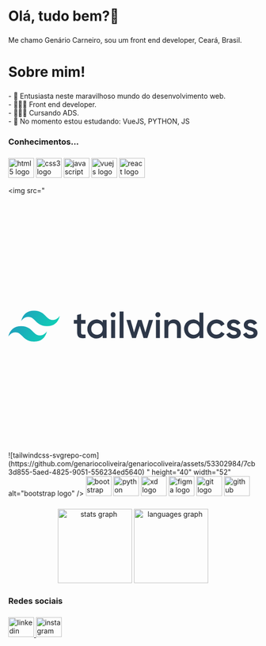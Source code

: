 <h1 align="left">Olá, tudo bem?👋</h1>

###

<p align="left">Me chamo Genário Carneiro, sou  um front end developer, Ceará, Brasil.</p>

###

<h1 align="left">Sobre mim!</h1>

###

<p align="left"> - 🎯 Entusiasta neste maravilhoso mundo do desenvolvimento web. <br> - 👨🏽‍💻  Front end developer.<br> - 👨🏽‍🎓 Cursando ADS. <br> - 🌱 No momento estou estudando: VueJS, PYTHON, JS</p>

###

###

<h3 align="left">Conhecimentos...</h3>

###

<div align="left">
  <img src="https://cdn.jsdelivr.net/gh/devicons/devicon/icons/html5/html5-original.svg" height="40" width="52" alt="html5 logo"  />
  <img src="https://cdn.jsdelivr.net/gh/devicons/devicon/icons/css3/css3-original.svg" height="40" width="52" alt="css3 logo"  />
  <img src="https://cdn.jsdelivr.net/gh/devicons/devicon/icons/javascript/javascript-original.svg" height="40" width="52" alt="javascript logo"  />
  <img src="https://cdn.jsdelivr.net/gh/devicons/devicon/icons/vuejs/vuejs-original.svg" height="40" width="52" alt="vuejs logo"  />
  <img src="https://cdn.jsdelivr.net/gh/devicons/devicon/icons/react/react-original.svg" height="40" width="52" alt="react logo"  />
  
  <img src="<?xml version="1.0" encoding="UTF-8"?>
<!-- Uploaded to: SVG Repo, www.svgrepo.com, Generator: SVG Repo Mixer Tools -->
<svg width="800px" height="800px" viewBox="0 -224 512 512" version="1.1" xmlns="http://www.w3.org/2000/svg" xmlns:xlink="http://www.w3.org/1999/xlink" preserveAspectRatio="xMidYMid">
    <defs>
        <linearGradient x1="-2.77777778%" y1="32%" x2="100%" y2="67.5555556%" id="linearGradient-1">
            <stop stop-color="#2298BD" offset="0%">

</stop>
            <stop stop-color="#0ED7B5" offset="100%">

</stop>
        </linearGradient>
    </defs>
		<g>
				<path d="M52.8666139,-1.0658141e-14 C38.7688502,-1.0658141e-14 29.9577479,7.04888185 26.4333069,21.1466456 C31.7199683,14.0977637 37.88774,11.454433 44.9366218,13.2166535 C48.9584005,14.2220981 51.8329737,17.1397478 55.0147606,20.3695063 C60.1980384,25.6307134 66.1970285,31.7199683 79.2999208,31.7199683 C93.3976845,31.7199683 102.208787,24.6710865 105.733228,10.5733228 C100.446566,17.6222046 94.2787948,20.2655353 87.2299129,18.5033149 C83.2081342,17.4978702 80.333561,14.5802205 77.1517741,11.350462 C71.9684963,6.08925491 65.9695062,-1.0658141e-14 52.8666139,-1.0658141e-14 Z M26.4333069,31.7199683 C12.3355432,31.7199683 3.52444093,38.7688502 0,52.8666139 C5.28666139,45.817732 11.454433,43.1744013 18.5033149,44.9366218 C22.5250936,45.9420665 25.3996667,48.8597162 28.5814537,52.0894747 C33.7647315,57.3506818 39.7637215,63.4399367 52.8666139,63.4399367 C66.9643776,63.4399367 75.7754799,56.3910548 79.2999208,42.2932911 C74.0132594,49.342173 67.8454878,51.9855037 60.796606,50.2232832 C56.7748273,49.2178385 53.9002541,46.3001888 50.7184671,43.0704303 C45.5351894,37.8092232 39.5361993,31.7199683 26.4333069,31.7199683 Z" fill="url(#linearGradient-1)">

</path>
				<path d="M158.59201,26.7309264 L149.365806,26.7309264 L149.365806,44.5880938 C149.365806,49.350005 152.490811,49.2756002 158.59201,48.9779807 L158.59201,56.1952525 C146.240802,57.6833498 141.330081,54.2607261 141.330081,44.5880938 L141.330081,26.7309264 L134.484834,26.7309264 L134.484834,18.9928205 L141.330081,18.9928205 L141.330081,8.9990725 L149.365806,6.61811685 L149.365806,18.9928205 L158.59201,18.9928205 L158.59201,26.7309264 Z M193.762014,18.9928205 L201.797739,18.9928205 L201.797739,56.1952525 L193.762014,56.1952525 L193.762014,50.8381023 C190.934629,54.7815601 186.544742,57.1625158 180.741163,57.1625158 C170.622101,57.1625158 162.214352,48.6059564 162.214352,37.5940365 C162.214352,26.5077118 170.622101,18.0255573 180.741163,18.0255573 C186.544742,18.0255573 190.934629,20.406513 193.762014,24.2755659 L193.762014,18.9928205 Z M182.006045,49.4988148 C188.702483,49.4988148 193.762014,44.5136889 193.762014,37.5940365 C193.762014,30.6743842 188.702483,25.6892583 182.006045,25.6892583 C175.309608,25.6892583 170.250077,30.6743842 170.250077,37.5940365 C170.250077,44.5136889 175.309608,49.4988148 182.006045,49.4988148 Z M215.190615,13.4124557 C212.36323,13.4124557 210.056679,11.0315001 210.056679,8.27852013 C210.056679,5.4511353 212.36323,3.14458451 215.190615,3.14458451 C218.018,3.14458451 220.32455,5.4511353 220.32455,8.27852013 C220.32455,11.0315001 218.018,13.4124557 215.190615,13.4124557 Z M211.172752,56.1952525 L211.172752,18.9928205 L219.208477,18.9928205 L219.208477,56.1952525 L211.172752,56.1952525 Z M228.509085,56.1952525 L228.509085,1.87970183 L236.544811,1.87970183 L236.544811,56.1952525 L228.509085,56.1952525 Z M288.70262,18.9928205 L297.184775,18.9928205 L285.503211,56.1952525 L277.616296,56.1952525 L269.87819,31.1208134 L262.065679,56.1952525 L254.178764,56.1952525 L242.4972,18.9928205 L250.979354,18.9928205 L258.196626,44.6624986 L266.009137,18.9928205 L273.672838,18.9928205 L281.410944,44.6624986 L288.70262,18.9928205 Z M307.155027,13.4124557 C304.327642,13.4124557 302.021091,11.0315001 302.021091,8.27852013 C302.021091,5.4511353 304.327642,3.14458451 307.155027,3.14458451 C309.982411,3.14458451 312.288962,5.4511353 312.288962,8.27852013 C312.288962,11.0315001 309.982411,13.4124557 307.155027,13.4124557 Z M303.137164,56.1952525 L303.137164,18.9928205 L311.172889,18.9928205 L311.172889,56.1952525 L303.137164,56.1952525 Z M340.041977,18.0255573 C348.375321,18.0255573 354.32771,23.680327 354.32771,33.3529593 L354.32771,56.1952525 L346.291985,56.1952525 L346.291985,34.1714128 C346.291985,28.5166431 343.018171,25.5404486 337.95864,25.5404486 C332.675895,25.5404486 328.509223,28.6654529 328.509223,36.254749 L328.509223,56.1952525 L320.473497,56.1952525 L320.473497,18.9928205 L328.509223,18.9928205 L328.509223,23.7547318 C330.964583,19.8856789 334.982446,18.0255573 340.041977,18.0255573 Z M392.423001,4.11184775 L400.458726,4.11184775 L400.458726,56.1952525 L392.423001,56.1952525 L392.423001,50.8381023 C389.595616,54.7815601 385.205729,57.1625158 379.40215,57.1625158 C369.283088,57.1625158 360.875338,48.6059564 360.875338,37.5940365 C360.875338,26.5077118 369.283088,18.0255573 379.40215,18.0255573 C385.205729,18.0255573 389.595616,20.406513 392.423001,24.2755659 L392.423001,4.11184775 Z M380.667032,49.4988148 C387.36347,49.4988148 392.423001,44.5136889 392.423001,37.5940365 C392.423001,30.6743842 387.36347,25.6892583 380.667032,25.6892583 C373.970595,25.6892583 368.911064,30.6743842 368.911064,37.5940365 C368.911064,44.5136889 373.970595,49.4988148 380.667032,49.4988148 Z M427.393287,57.1625158 C416.158152,57.1625158 407.750403,48.6059564 407.750403,37.5940365 C407.750403,26.5077118 416.158152,18.0255573 427.393287,18.0255573 C434.684964,18.0255573 441.009377,21.8202054 443.985572,27.6237848 L437.065919,31.6416474 C435.429012,28.1446188 431.783174,25.9124729 427.318882,25.9124729 C420.771254,25.9124729 415.786128,30.8975988 415.786128,37.5940365 C415.786128,44.2904743 420.771254,49.2756002 427.318882,49.2756002 C431.783174,49.2756002 435.429012,46.9690494 437.214729,43.5464257 L444.134381,47.4898834 C441.009377,53.3678677 434.684964,57.1625158 427.393287,57.1625158 Z M457.378447,29.2606918 C457.378447,36.0315344 477.393355,31.9392669 477.393355,45.7041667 C477.393355,53.1446531 470.920132,57.1625158 462.884407,57.1625158 C455.443921,57.1625158 450.08677,53.8142969 447.705815,48.4571467 L454.625467,44.439284 C455.815945,47.7875029 458.792139,49.7964342 462.884407,49.7964342 C466.45584,49.7964342 469.20882,48.6059564 469.20882,45.6297618 C469.20882,39.007729 449.193912,42.7279722 449.193912,29.4095015 C449.193912,22.4154443 455.220706,18.0255573 462.810002,18.0255573 C468.911201,18.0255573 473.970732,20.8529421 476.574902,25.7636632 L469.804059,29.5583112 C468.464772,26.6565215 465.860602,25.317234 462.810002,25.317234 C459.908212,25.317234 457.378447,26.5821167 457.378447,29.2606918 Z M491.679089,29.2606918 C491.679089,36.0315344 511.693998,31.9392669 511.693998,45.7041667 C511.693998,53.1446531 505.220775,57.1625158 497.185049,57.1625158 C489.744563,57.1625158 484.387413,53.8142969 482.006457,48.4571467 L488.926109,44.439284 C490.116587,47.7875029 493.092782,49.7964342 497.185049,49.7964342 C500.756483,49.7964342 503.509463,48.6059564 503.509463,45.6297618 C503.509463,39.007729 483.494554,42.7279722 483.494554,29.4095015 C483.494554,22.4154443 489.521348,18.0255573 497.110644,18.0255573 C503.211843,18.0255573 508.271374,20.8529421 510.875544,25.7636632 L504.104702,29.5583112 C502.765414,26.6565215 500.161244,25.317234 497.110644,25.317234 C494.208855,25.317234 491.679089,26.5821167 491.679089,29.2606918 Z" fill="#2D3748">

</path>
		</g>
</svg>![tailwindcss-svgrepo-com](https://github.com/genariocoliveira/genariocoliveira/assets/53302984/7cb3d855-5aed-4825-9051-556234ed5640)
" height="40" width="52" alt="bootstrap logo"  />
  
  <img src="https://cdn.jsdelivr.net/gh/devicons/devicon/icons/bootstrap/bootstrap-original.svg" height="40" width="52" alt="bootstrap logo"  />
  <img src="https://cdn.jsdelivr.net/gh/devicons/devicon/icons/python/python-original.svg" height="40" width="52" alt="python logo"  />
  <img src="https://cdn.jsdelivr.net/gh/devicons/devicon/icons/xd/xd-plain.svg" height="40" width="52" alt="xd logo"  />
  <img src="https://cdn.jsdelivr.net/gh/devicons/devicon/icons/figma/figma-original.svg" height="40" width="52" alt="figma logo"  />
  <img src="https://cdn.jsdelivr.net/gh/devicons/devicon/icons/git/git-original.svg" height="40" width="52" alt="git logo"  />
  <img src="https://cdn.jsdelivr.net/gh/devicons/devicon/icons/github/github-original.svg" height="40" width="52" alt="github logo"  />
</div>

###

<div align="center">
  <img src="https://github-readme-stats.vercel.app/api?hide_title=false&hide_rank=false&show_icons=true&include_all_commits=true&count_private=true&disable_animations=false&theme=dracula&locale=en&hide_border=false&username=genariocoliveira" height="150" alt="stats graph"  />
  <img src="https://github-readme-stats.vercel.app/api/top-langs?locale=en&hide_title=false&layout=compact&card_width=320&langs_count=5&theme=dracula&hide_border=false&username=genariocoliveira" height="150" alt="languages graph"  />
</div>

###

<h3 align="left">Redes sociais</h3>

###

<div align="left">
  <a href="https://www.linkedin.com/in/genario-carneiro-7a39b517a/" target="_blank">
<img src="https://raw.githubusercontent.com/maurodesouza/profile-readme-generator/master/src/assets/icons/social/linkedin/default.svg" width="52" height="40" alt="linkedin logo"  />
</a>
  <a href="https://www.instagram.com/genario.carneiro/" target="_blank">
  <img src="https://raw.githubusercontent.com/maurodesouza/profile-readme-generator/master/src/assets/icons/social/instagram/default.svg" width="52" height="40" alt="instagram logo"  />
</a>
</div>

###
